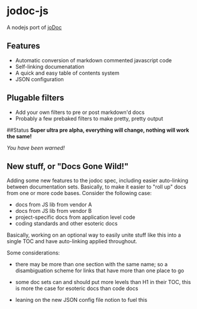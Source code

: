 # jodoc-js

A nodejs port of [joDoc](https://github.com/davebalmer/joDoc)

## Features

- Automatic conversion of markdown commented javascript code
- Self-linking documenatation
- A quick and easy table of contents system
- JSON configuration

## Plugable filters

- Add your own filters to pre or post markdown'd docs
- Probably a few prebaked filters to make pretty, pretty output

##Status
**Super ultra pre alpha, everything will change, nothing will work the same!**

*You have been warned!*

## New stuff, or "Docs Gone Wild!"

Adding some new features to the jodoc spec, including easier auto-linking
between documentation sets. Basically, to make it easier to "roll up" docs
from one or more code bases. Consider the following case:

- docs from JS lib from vendor A
- docs from JS lib from vendor B
- project-specific docs from application level code
- coding standards and other esoteric docs

Basically, working on an optional way to easily unite stuff like this into
a single TOC and have auto-linking applied throughout.

Some considerations:

- there may be more than one section with the same name; so a disambiguation
  scheme for links that have more than one place to go

- some doc sets can and should put more levels than H1 in their TOC, this is
  more the case for esoteric docs than code docs

- leaning on the new JSON config file notion to fuel this

